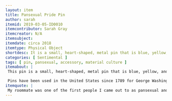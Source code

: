 ```yaml
---
layout: item
title: Pansexual Pride Pin
author: sarah
itemid: 2019-03-05-ID0010
itemcontributor: Sarah Gray
itemcreator: N/A
itemsubject:
itemdate: circa 2018
itemtype: Physical Object
shortdesc: It is a small, heart-shaped, metal pin that is blue, yellow, and pink to represent pansexual pride colors. It was purchased from Amazon and is normally worn on a backpack. This pin represents a part of Sarah's identity.
categories: [ Sentimental ]
tags: [ pin, pansexual, accessory, material culture ]
itemabout: |
 This pin is a small, heart-shaped, metal pin that is blue, yellow, and pink to represent pansexual pride colors. It was given as a gift to show support of coming out as Pansexual. It was purchased from Amazon and is normally worn on a backpack. INCLUDE DIMENSIONS IF KNOWN.

 Pins have been used in the United States since 1789 for George Washington’s first inauguration. Then, they were patented in 1892 by Benjamin Whitehead. MORE INFO NEEDED AS WELL AS EXTERNAL LINKS. Pins are used to show support or express a certain feeling. The pin is used so others can see and hopefully will also support LGBTQ+ members.EXPAND ON THIS IDEA A LITTLE MORE. THIS CAN BE WRITTEN MORE ELOQUENTLY
itemquote: |
 My roommate was one of the first people I came out to as pansexual and she bought me this pin for my birthday to show her support.
---
```

